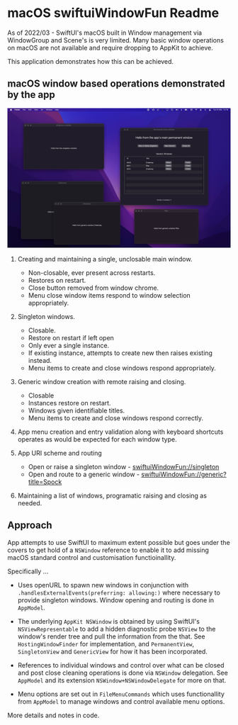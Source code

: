 # macOS swiftuiWindowFun Readme

As of 2022/03 - SwiftUI's macOS built in Window management via WindowGroup and Scene's is very limited. Many basic window 
operations on macOS are not available and require dropping to AppKit to achieve. 

This application demonstrates how this can be achieved.

## macOS window based operations demonstrated by the app

![App running on macOS Monterey screenshot](appScreenShot.jpg "picture of demo app running on macOS Monterey 12.3")


1. Creating and maintaining a single, unclosable main window.
    - Non-closable, ever present across restarts.
    - Restores on restart.
    - Close button removed from window chrome.
    - Menu close window items respond to window selection appropriately.

2. Singleton windows.
    - Closable.
    - Restore on restart if left open
    - Only ever a single instance.
    - If existing instance, attempts to create new then raises existing instead.
    - Menu items to create and close windows respond appropriately.


3. Generic window creation with remote raising and closing.
    - Closable
    - Instances restore on restart.
    - Windows given identifiable titles.
    - Menu items to create and close windows respond correctly.
     

4. App menu creation and entry validation along with keyboard shortcuts operates as would be expected for each window type.

5. App URI scheme and routing

    - Open or raise a singleton window - [swiftuiWindowFun://singleton](swiftuiWindowFun://singleton)
    - Open and route to a generic window - [swiftuiWindowFun://generic?title=Spock](swiftuiWindowFun://generic?title=Spock)

6. Maintaining a list of windows, programatic raising and closing as needed.


## Approach

App attempts to use SwiftUI to maximum extent possible but goes under the covers to get hold of a 
`NSWindow` reference to enable it to add missing macOS standard control and customisation functioinallity.

Specifically ...

- Uses openURL to spawn new windows in conjunction with `.handlesExternalEvents(preferring: allowing:)` where
necessary to provide singleton windows. Window opening and routing is done in `AppModel`.

- The underlying `AppKit NSWindow` is obtained by using SwiftUI's `NSViewRepresentable` to add a hidden diagnostic probe 
`NSView` to the  window's render tree and pull the information from the that. See `HostingWindowFinder` for 
implementation, and `PermanentView`, `SingletonView` and `GenericView` for how it has been incorporated.

- References to individual windows and control over what can be closed and post close cleaning operations is done 
via `NSWindow` delegation. See `AppModel` and its extension `NSWindow+NSWindowDelegate` for more on that. 

- Menu options are set out in `FileMenuCommands` which uses functionallity from `AppModel` to manage windows and control
 available menu options.


More details and notes in code.
